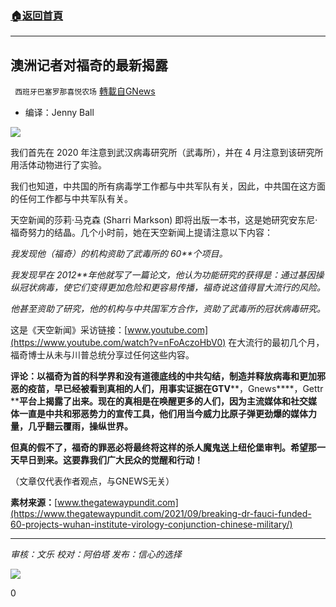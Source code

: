 ###  [:house:返回首頁](https://github.com/ourhimalayas/txt)
---


## 澳洲记者对福奇的最新揭露
` 西班牙巴塞罗那喜悦农场` [轉載自GNews](https://gnews.org/zh-hans/1544134/)

- 编译：Jenny Ball


![](https://assets.gnews.org/wp-content/uploads/2021/09/5BB43648-799C-4093-A534-69AFEE2713CF-scaled-1.jpeg)

我们首先在 2020 年注意到武汉病毒研究所（武毒所），并在 4 月注意到该研究所用活体动物进行了实验。

我们也知道，中共国的所有病毒学工作都与中共军队有关，因此，中共国在这方面的任何工作都与中共军队有关。

天空新闻的莎莉·马克森 (Sharri Markson) 即将出版一本书，这是她研究安东尼·福奇努力的结晶。几个小时前，她在天空新闻上提请注意以下内容：

*我发现他（福奇）的机构资助了武毒所的 60**个项目。*

*我发现早在 2012**年他就写了一篇论文，他认为功能研究的获得是：通过基因操纵冠状病毒，使它们变得更加危险和更容易传播，福奇说这值得冒大流行的风险。*

*他甚至资助了研究，他的机构与中共国军方合作，资助了武毒所的冠状病毒研究。*

这是《天空新闻》采访链接：[www.youtube.com](https://www.youtube.com/watch?v=nFoAczoHbV0) 在大流行的最初几个月，福奇博士从未与川普总统分享过任何这些内容。

**评论：以福奇为首的科学界和没有道德底线的中共勾结，制造并释放病毒和更加邪恶的疫苗，早已经被看到真相的人们，用事实证据在GTV****，Gnews****，Gettr ****平台上揭露了出来。现在的真相是在唤醒更多的人们，因为主流媒体和社交媒体一直是中共和邪恶势力的宣传工具，他们用当今威力比原子弹更劲爆的媒体力量，几乎翻云覆雨，操纵世界。**

**但真的假不了，福奇的罪恶必将最终将这样的杀人魔鬼送上纽伦堡审判。希望那一天早日到来。这要靠我们广大民众的觉醒和行动！**

（文章仅代表作者观点，与GNEWS无关）

**素材来源：**[www.thegatewaypundit.com](https://www.thegatewaypundit.com/2021/09/breaking-dr-fauci-funded-60-projects-wuhan-institute-virology-conjunction-chinese-military/)

* * *

*审核：文乐
校对：阿伯塔
发布：信心的选择*

![](https://assets.gnews.org/wp-content/uploads/2021/09/GNEWS_CH..jpeg)



0
